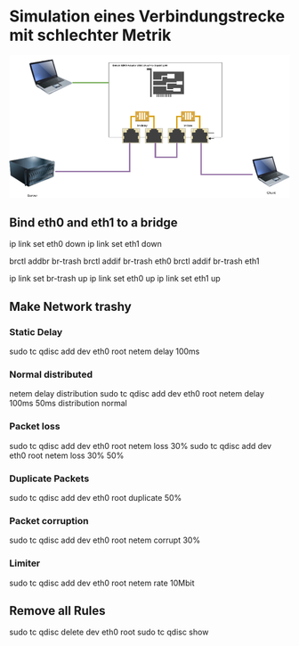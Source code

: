 # Simulation eines Verbindungstrecke mit schlechter Metrik

![Alt text](drawing.png?raw=true "Title")
                
                
## Bind eth0 and eth1 to a bridge
ip link set eth0 down
ip link set eth1 down

brctl addbr br-trash
brctl addif br-trash eth0
brctl addif br-trash eth1

ip link set br-trash up
ip link set eth0 up
ip link set eth1 up

## Make Network trashy
### Static Delay
sudo tc qdisc add dev eth0 root netem delay 100ms

### Normal distributed
netem delay <mean> <standard deviation> distribution <distribution name>
sudo tc qdisc add dev eth0 root netem delay 100ms 50ms distribution normal

### Packet loss
sudo tc qdisc add dev eth0 root netem loss 30%
sudo tc qdisc add dev eth0 root netem loss 30% 50%

### Duplicate Packets
sudo tc qdisc add dev eth0 root duplicate 50%

### Packet corruption
sudo tc qdisc add dev eth0 root netem corrupt 30%

### Limiter
sudo tc qdisc add dev eth0 root netem rate 10Mbit


## Remove all Rules
sudo tc qdisc delete dev eth0 root
sudo tc qdisc show

